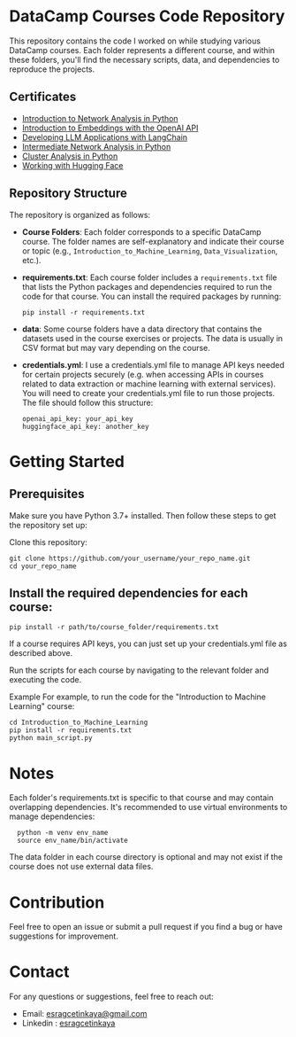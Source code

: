 # DataCamp Courses Code Repository

This repository contains the code I worked on while studying various DataCamp courses. Each folder represents a different course, and within these folders, you'll find the necessary scripts, data, and dependencies to reproduce the projects.

## Certificates

- [Introduction to Network Analysis in Python](https://www.datacamp.com/completed/statement-of-accomplishment/course/9578189579175f7bcfc7c4e830bad5462543ff46)
- [Introduction to Embeddings with the OpenAI API](https://www.datacamp.com/completed/statement-of-accomplishment/course/438991e5c0485a081d71763bd448f80c39249003)
- [Developing LLM Applications with LangChain](https://www.datacamp.com/completed/statement-of-accomplishment/course/6617b2439bdfe635fc1c53cede9bb13ad2c62784)
- [Intermediate Network Analysis in Python](https://www.datacamp.com/completed/statement-of-accomplishment/course/e59b47cb69928b1ba0195d0141dc0c5bd756567d)
- [Cluster Analysis in Python](https://www.datacamp.com/completed/statement-of-accomplishment/course/f31589eec4e9a09dd898f943253f74bf7d7bc611)
- [Working with Hugging Face](https://www.datacamp.com/completed/statement-of-accomplishment/course/38da9b4bb1d9d6957fdbd7e2bb9c3e3ed6e2feb4)

## Repository Structure

The repository is organized as follows:

- **Course Folders**: Each folder corresponds to a specific DataCamp course. The folder names are self-explanatory and indicate their course or topic (e.g., `Introduction_to_Machine_Learning`, `Data_Visualization`, etc.).
  
- **requirements.txt**: Each course folder includes a `requirements.txt` file that lists the Python packages and dependencies required to run the code for that course. You can install the required packages by running:
  
      pip install -r requirements.txt

- **data**: Some course folders have a data directory that contains the datasets used in the course exercises or projects. The data is usually in CSV format but may vary depending on the course.

- **credentials.yml**: I use a credentials.yml file to manage API keys needed for certain projects securely (e.g. when accessing APIs in courses related to data extraction or machine learning with external services). You will need to create your credentials.yml file to run those projects. The file should follow this structure:

      openai_api_key: your_api_key
      huggingface_api_key: another_key

# Getting Started
## Prerequisites
Make sure you have Python 3.7+ installed. Then follow these steps to get the repository set up:

Clone this repository:

    git clone https://github.com/your_username/your_repo_name.git
    cd your_repo_name

## Install the required dependencies for each course:

    pip install -r path/to/course_folder/requirements.txt

If a course requires API keys, you can just set up your credentials.yml file as described above.

Run the scripts for each course by navigating to the relevant folder and executing the code.

Example
For example, to run the code for the "Introduction to Machine Learning" course:

    cd Introduction_to_Machine_Learning
    pip install -r requirements.txt
    python main_script.py

# Notes
Each folder's requirements.txt is specific to that course and may contain overlapping dependencies. It's recommended to use virtual environments to manage dependencies:
      
      python -m venv env_name
      source env_name/bin/activate
  
The data folder in each course directory is optional and may not exist if the course does not use external data files.

# Contribution
Feel free to open an issue or submit a pull request if you find a bug or have suggestions for improvement.


# Contact 
For any questions or suggestions, feel free to reach out:

- Email: esragcetinkaya@gmail.com
- Linkedin : [esragcetinkaya](https://www.linkedin.com/in/esra-gul-cetinkaya/?locale=en_US)
